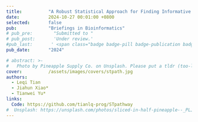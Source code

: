 ```yaml
---
title:          "A Robust Statistical Approach for Finding Informative Spatially Associated Pathways"
date:           2024-10-27 00:01:00 +0800
selected:       false
pub:            "Briefings in Bioinformatics"
# pub_pre:        "Submitted to "
# pub_post:       'Under review.'
#pub_last:       ' <span class="badge badge-pill badge-publication badge-success">Spotlight</span>'
pub_date:       "2024"

# abstract: >-
#   Photo by Pineapple Supply Co. on Unsplash. Please put a tldr (too-long-didnt-read, 1~2 sentences) of your publication here. It is not recommended to put the actual abstract here because it is usually too long to fit in. $\LaTeX$ is supported. $a=b+c$.
cover:          /assets/images/covers/stpath.jpg
authors:
  - Leqi Tian
  - Jiahun Xiao*
  - Tianwei Yu*
links:
  Code: https://github.com/tianlq-prog/STpathway
#  Unsplash: https://unsplash.com/photos/sliced-in-half-pineapple--_PLJZmHZzk
---
```

